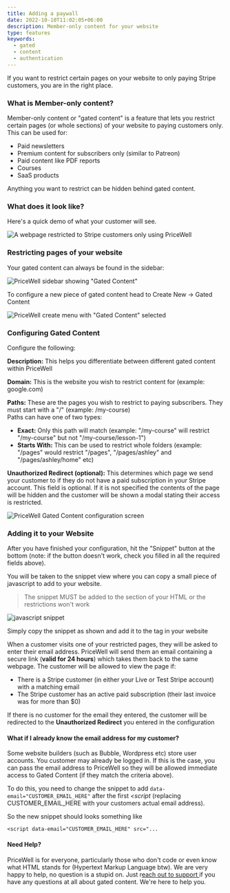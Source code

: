 ```yaml
---
title: Adding a paywall
date: 2022-10-10T11:02:05+06:00
description: Member-only content for your website
type: features
keywords:
  - gated
  - content
  - authentication
---
```

If you want to restrict certain pages on your website to only paying Stripe customers, you are in the right place.

### What is Member-only content?

Member-only content or "gated content" is a feature that lets you restrict certain pages (or whole sections) of your website to paying customers only. This can be used for:

* Paid newsletters
* Premium content for subscribers only (similar to Patreon)
* Paid content like PDF reports
* Courses
* SaaS products

Anything you want to restrict can be hidden behind gated content.

### What does it look like?

Here's a quick demo of what your customer will see.

![A webpage restricted to Stripe customers only using PriceWell](/img/gated-content-demo.gif)

### Restricting pages of your website

Your gated content can always be found in the sidebar:

![PriceWell sidebar showing "Gated Content"](/img/gated-content-sidebar.png)

To configure a new piece of gated content head to Create New -> Gated Content

![PriceWell create menu with "Gated Content" selected](/img/gated-content-create.png)

### Configuring Gated Content

Configure the following:

**Description:** This helps you differentiate between different gated content within PriceWell

**Domain:** This is the website you wish to restrict content for (example: google.com)

**Paths:** These are the pages you wish to restrict to paying subscribers. They must start with a "/" (example: /my-course)\
 Paths can have one of two types:

* **Exact:** Only this path will match (example: "/my-course" will restrict "/my-course" but not "/my-course/lesson-1")
* **Starts With:** This can be used to restrict whole folders (example: "/pages" would restrict "/pages", "/pages/ashley" and "/pages/ashley/home" etc)

**Unauthorized Redirect (optional):** This determines which page we send your customer to if they do not have a paid subscription in your Stripe account. This field is optional. If it is not specified the contents of the page will be hidden and the customer will be shown a modal stating their access is restricted.

![PriceWell Gated Content configuration screen](/img/gated-content-configure.png)

### Adding it to your Website

After you have finished your configuration, hit the "Snippet" button at the bottom (note: if the button doesn't work, check you filled in all the required fields above).

You will be taken to the snippet view where you can copy a small piece of javascript to add to your website.

> The snippet MUST be added to the <head> section of your HTML or the restrictions won't work

![javascript snippet](/img/gated-content-snippet.png)

Simply copy the snippet as shown and add it to the **<head>** tag in your website

When a customer visits one of your restricted pages, they will be asked to enter their email address. PriceWell will send them an email containing a secure link (**valid for 24 hours**) which takes them back to the same webpage. The customer will be allowed to view the page if:

* There is a Stripe customer (in either your Live or Test Stripe account) with a matching email
* The Stripe customer has an active paid subscription (their last invoice was for more than $0)



If there is no customer for the email they entered, the customer will be redirected to the **Unauthorized Redirect** you entered in the configuration



#### What if I already know the email address for my customer?

Some website builders (such as Bubble, Wordpress etc) store user accounts. You customer may already be logged in. If this is the case, you can pass the email address to PriceWell so they will be allowed immediate access to Gated Content (if they match the criteria above).

To do this, you need to change the snippet to add `data-email="CUSTOMER_EMAIL_HERE"` after the first *<script* (replacing CUSTOMER_EMAIL_HERE with your customers actual email address).

So the new snippet should looks something like

`<script data-email="CUSTOMER_EMAIL_HERE" src="...`


#### Need Help?

PriceWell is for everyone, particularly those who don't code or even know what HTML stands for (Hypertext Markup Language btw). We are very happy to help, no question is a stupid on. Just r[each out to support ](mailto:support@pricewell.io)if you have any questions at all about gated content. We're here to help you.